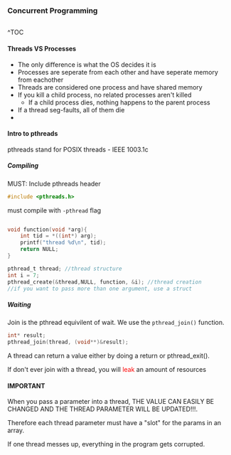 ### Concurrent Programming
```toc
```
^TOC

#### Threads VS Processes
- The only difference is what the OS decides it is
- Processes are seperate from each other and have seperate memory from eachother
- Threads are considered one process and have shared memory
- If you kill a child process, no related processes aren't killed
	- If a child process dies, nothing happens to the parent process
- If a thread seg-faults, all of them die
-
#### Intro to pthreads
pthreads stand for POSIX threads - IEEE 1003.1c

##### Compiling

MUST:
	Include pthreads header
```C
#include <pthreads.h>
```

must compile with ```-pthread``` flag

```c

void function(void *arg){
	int tid = *((int*) arg);
	printf("thread %d\n", tid);
	return NULL;
}

pthread_t thread; //thread structure
int i = 7;
pthread_create(&thread,NULL, function, &i); //thread creation
//if you want to pass more than one argument, use a struct

```

##### Waiting
Join is the pthread equivilent of wait. We use the `pthread_join()` function. 

```c
int* result;
pthread_join(thread, (void**)&result);
```

A thread can return a value either by doing a return or pthread_exit().

If don't ever join with a thread, you will <span style='color:red'>leak</span> an amount of resources

####  IMPORTANT
When you pass a parameter into a thread, THE VALUE CAN EASILY BE CHANGED AND THE THREAD PARAMETER WILL BE UPDATED!!!.

Therefore each thread parameter must have a "slot" for the params in an array.

If one thread messes up, everything in the program gets corrupted.

